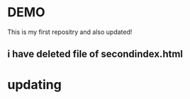 # DEMO 

This is my first repositry and also updated!

## i have deleted file of secondindex.html


# updating
